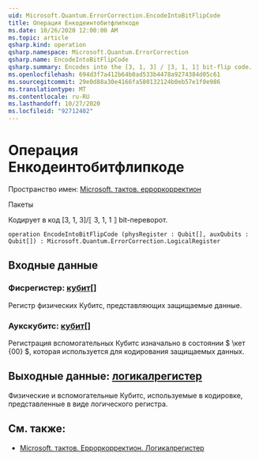 ```yaml
---
uid: Microsoft.Quantum.ErrorCorrection.EncodeIntoBitFlipCode
title: Операция Енкодеинтобитфлипкоде
ms.date: 10/26/2020 12:00:00 AM
ms.topic: article
qsharp.kind: operation
qsharp.namespace: Microsoft.Quantum.ErrorCorrection
qsharp.name: EncodeIntoBitFlipCode
qsharp.summary: Encodes into the [3, 1, 3] / ⟦3, 1, 1⟧ bit-flip code.
ms.openlocfilehash: 694d3f7a412b64b0ad533b4478a9274384d05c61
ms.sourcegitcommit: 29e0d88a30e4166fa580132124b0eb57e1f0e986
ms.translationtype: MT
ms.contentlocale: ru-RU
ms.lasthandoff: 10/27/2020
ms.locfileid: "92712402"
---
```

# <a name="encodeintobitflipcode-operation"></a>Операция Енкодеинтобитфлипкоде

Пространство имен: [Microsoft. тактов. ерроркорректион](xref:Microsoft.Quantum.ErrorCorrection)

Пакеты [](https://nuget.org/packages/)


Кодирует в код [3, 1, 3]/⟦ 3, 1, 1 ⟧ bit-переворот.

```qsharp
operation EncodeIntoBitFlipCode (physRegister : Qubit[], auxQubits : Qubit[]) : Microsoft.Quantum.ErrorCorrection.LogicalRegister
```


## <a name="input"></a>Входные данные

### <a name="physregister--qubit"></a>Фисрегистер: [кубит](xref:microsoft.quantum.lang-ref.qubit)[]

Регистр физических Кубитс, представляющих защищаемые данные.


### <a name="auxqubits--qubit"></a>Аукскубитс: [кубит](xref:microsoft.quantum.lang-ref.qubit)[]

Регистрация вспомогательных Кубитс изначально в состоянии $ \кет {00} $, которая используется для кодирования защищаемых данных.



## <a name="output--logicalregister"></a>Выходные данные: [логикалрегистер](xref:Microsoft.Quantum.ErrorCorrection.LogicalRegister)

Физические и вспомогательные Кубитс, используемые в кодировке, представленные в виде логического регистра.

## <a name="see-also"></a>См. также:

- [Microsoft. тактов. Ерроркорректион. Логикалрегистер](xref:Microsoft.Quantum.ErrorCorrection.LogicalRegister)